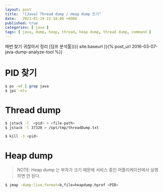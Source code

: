 ```yaml
---
layout: post
title:  "[Java] Thread dump / Heap dump 뜨기"
date:   2021-01-19 22:18:00 +0900
published: true
categories: [ java ]
tags: [ java, dump, heap, thread, heap dump, thread dump, command ]
---
```


매번 찾기 귀찮아서 정리
[덤프 분석툴]({{ site.baseurl }}{% post_url 2016-03-07-java-dump-analyze-tool %})


# PID 찾기

```bash
$ ps -eF | grep java
$ jps -mlv
```

# Thread dump

```bash
$ jstack -l  <pid> > <file-path>
$ jstack -l 37320 > /opt/tmp/threadDump.txt

$ kill -3 <pid>
```

# Heap dump

> NOTE: Heap dump 는 부하가 크기 때문에 서비스 중인 어플리케이션에서 실행하면 안 된다.

```bash
$ jmap -dump:live,format=b,file=heapdump.hprof <PID>
```
